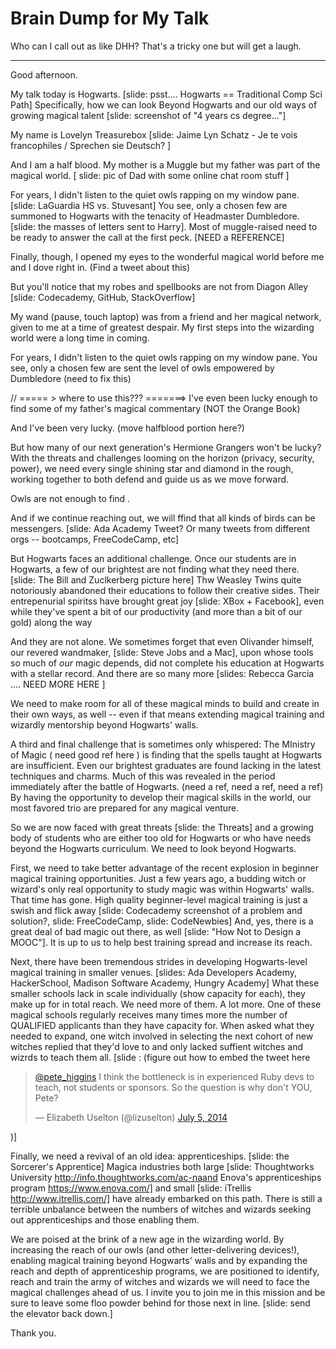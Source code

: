 Brain Dump for My Talk
======================

Who can I call out as like DHH? That's a tricky one but will get a laugh.

---------------------------------
Good afternoon.

My talk today is Hogwarts. [slide: psst.... Hogwarts == Traditional Comp Sci Path] Specifically, how we can look Beyond Hogwarts and our old ways of growing magical talent [slide: screenshot of "4 years cs degree..."]

My name is Lovelyn Treasurebox [slide: Jaime Lyn Schatz - Je te vois francophiles / Sprechen sie Deutsch? ]

And I am a half blood. My mother is a Muggle but my father was part of the magical world. [ slide: pic of Dad with some online chat room stuff ]

For years, I didn't listen to the quiet owls rapping on my window pane. [slide: LaGuardia HS vs. Stuvesant] You see, only a chosen few are summoned to Hogwarts with the tenacity of Headmaster Dumbledore. [slide: the masses of letters sent to Harry]. Most of muggle-raised need to be ready to answer the call at the first peck. [NEED a REFERENCE]

Finally, though, I opened my eyes to the wonderful magical world before me and I dove right in. (Find a tweet about this)

But you'll notice that my robes and spellbooks are not from Diagon Alley [slide: Codecademy, GitHub, StackOverflow]

My wand (pause, touch laptop) was from a friend and her magical network, given to me at a time of greatest despair. My first steps into the wizarding world were a long time in coming.

For years, I didn't listen to the quiet owls rapping on my window pane. You see, only a chosen few are sent the level of owls empowered by Dumbledore (need to fix this)

// ===== > where to use this???    =======>    I've even been lucky enough to find some of my father's magical commentary (NOT the Orange Book)

And I've been very lucky. (move halfblood portion here?)

But how many of our next generation's Hermione Grangers won't be lucky?
With the threats and challenges looming on the horizon (privacy, security, power), we need every single shining star and diamond in the rough, working together to both defend and guide us as we move forward.

Owls are not enough to find .

And if we continue reaching out, we will ffind that all kinds of birds can be messengers. [slide: Ada Academy Tweet? Or many tweets from different orgs -- bootcamps, FreeCodeCamp, etc]

But Hogwarts faces an additional challenge. Once our students are in Hogwarts, a few of our brightest are not finding what they need there. [slide: The Bill and Zuclkerberg picture here] Thw Weasley Twins quite notoriously abandoned their educations to follow their creative sides. Their entrepenurial spiritss have brought great joy [slide: XBox + Facebook], even while they've spent a bit of our productivity (and more than a bit of our gold) along the way

And they are not alone. We sometimes forget that even Olivander himself, our revered wandmaker, [slide: Steve Jobs and a Mac], upon whose tools so much of *our* magic depends, did not complete his education at Hogwarts with a stellar record. And there are so many more [slides: Rebecca Garcia .... NEED MORE HERE ]

We need to make room for all of these magical minds to build and create in their own ways, as well -- even if that means extending magical training and wizardly mentorship beyond Hogwarts' walls.

A third and final challenge that is sometimes only whispered: The MInistry of Magic ( need good ref here ) is finding that the spells taught at Hogwarts are insufficient. Even our brightest graduates are found lacking in the latest techniques and charms. Much of this was revealed in the period immediately after the battle of Hogwarts. (need a ref, need a ref, need a ref) By having the opportunity to develop their magical skills in the world, our most favored trio are prepared for any magical venture.

So we are now faced with great threats [slide: the Threats] and a growing body of students who are either too old for Hogwarts or who have needs beyond the Hogwarts curriculum. We need to look beyond Hogwarts.

First, we need to take better advantage of the recent explosion in beginner magical training opportunities. Just a few years ago, a budding witch or wizard's only real opportunity to study magic was within Hogwarts' walls. 
That time has gone. High quality beginner-level magical training is just a swish and flick away [slide: Codecademy screenshot of a problem and solution?, slide: FreeCodeCamp, slide: CodeNewbies] And, yes, there is a great deal of bad magic out there, as well [slide: "How Not to Design a MOOC"]. It is up to us to help best training spread and increase its reach.

Next, there have been tremendous strides in developing Hogwarts-level magical training in smaller venues. [slides: Ada Developers Academy, HackerSchool, Madison Software Academy, Hungry Academy] What these smaller schools lack in scale individually (show capacity for each), they make up for in total reach. We need more of them. A lot more. One of these magical schools regularly receives many times more the number of QUALIFIED applicants than they have capacity for. When asked what they needed to expand, one witch involved in selecting the next cohort of new witches replied that they'd love to and only lacked suffient witches and wizrds to teach them all. [slide : (figure out how to embed the tweet here <blockquote class="twitter-tweet" data-conversation="none" lang="en"><p><a href="https://twitter.com/pete_higgins">@pete_higgins</a> I think the bottleneck is in experienced Ruby devs to teach, not students or sponsors. So the question is why don&#39;t YOU, Pete?</p>&mdash; Elizabeth Uselton (@lizuselton) <a href="https://twitter.com/lizuselton/status/485253770796748800">July 5, 2014</a></blockquote>
<script async src="//platform.twitter.com/widgets.js" charset="utf-8"></script>)]

Finally, we need a revival of an old idea: apprenticeships. [slide: the Sorcerer's Apprentice]
Magica industries both large [slide: Thoughtworks University http://info.thoughtworks.com/ac-naand Enova's apprenticeships program https://www.enova.com/] and small [slide: iTrellis http://www.itrellis.com/] have already embarked on this path. There is still a terrible unbalance between the numbers of witches and wizards seeking out apprenticeships and those enabling them.

We are poised at the brink of a new age in the wizarding world. By increasing the reach of our owls (and other letter-delivering devices!), enabling magical training beyond Hogwarts' walls and by expanding the reach and depth of apprenticeship programs, we are positioned to identify, reach and train the army of witches and wizards we will need to face the magical challenges ahead of us. I invite you to join me in this mission and be sure to leave some floo powder behind for those next in line. [slide: send the elevator back down.]

Thank you.


